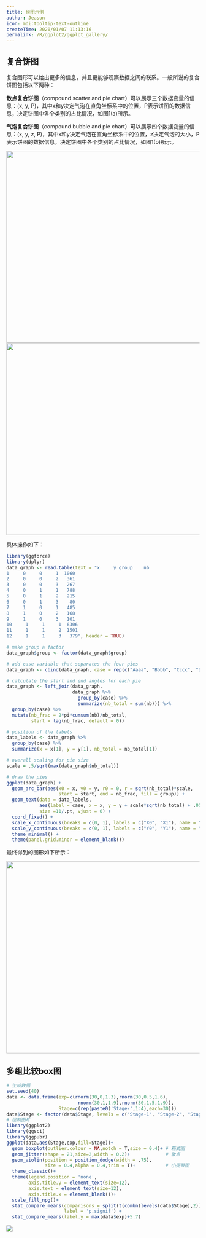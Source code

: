 ```yaml
---
title: 绘图示例
author: Jeason
icon: mdi:tooltip-text-outline
createTime: 2020/01/07 11:13:16
permalink: /R/ggplot2/ggplot_gallery/
---
```


## 复合饼图  

复合图形可以给出更多的信息，并且更能够观察数据之间的联系。一般所说的复合饼图包括以下两种：  

**散点复合饼图**（compound scatter and pie chart）可以展示三个数据变量的信息：(x, y, P)，其中x和y决定气泡在直角坐标系中的位置，P表示饼图的数据信息，决定饼图中各个类别的占比情况，如图1(a)所示。  

**气泡复合饼图**（compound bubble and pie chart）可以展示四个数据变量的信息：(x, y, z, P)，其中x和y决定气泡在直角坐标系中的位置，z决定气泡的大小，P表示饼图的数据信息，决定饼图中各个类别的占比情况，如图1(b)所示。  

<div align="center">
  <img src="https://cdn.jsdelivr.net/gh/Moonerss/CDN/paper/pie/P1.png" height="500" width = "600">
  <img src="https://cdn.jsdelivr.net/gh/Moonerss/CDN/paper/pie/P2.png" height="500" width = "600" >
</div>

具体操作如下：  

```r
library(ggforce)
library(dplyr)
data_graph <- read.table(text = "x     y group    nb
1     0     0     1  1060
2     0     0     2   361
3     0     0     3   267
4     0     1     1   788
5     0     1     2   215
6     0     1     3    80
7     1     0     1   485
8     1     0     2   168
9     1     0     3   101
10     1     1     1  6306
11     1     1     2  1501
12     1     1     3   379", header = TRUE)

# make group a factor
data_graph$group <- factor(data_graph$group)

# add case variable that separates the four pies
data_graph <- cbind(data_graph, case = rep(c("Aaaa", "Bbbb", "Cccc", "Dddd"), each = 3))

# calculate the start and end angles for each pie
data_graph <- left_join(data_graph,
                        data_graph %>% 
                          group_by(case) %>%
                          summarize(nb_total = sum(nb))) %>%
  group_by(case) %>%
  mutate(nb_frac = 2*pi*cumsum(nb)/nb_total,
         start = lag(nb_frac, default = 0))

# position of the labels
data_labels <- data_graph %>% 
  group_by(case) %>%
  summarize(x = x[1], y = y[1], nb_total = nb_total[1])

# overall scaling for pie size
scale = .5/sqrt(max(data_graph$nb_total))

# draw the pies
ggplot(data_graph) + 
  geom_arc_bar(aes(x0 = x, y0 = y, r0 = 0, r = sqrt(nb_total)*scale,
                   start = start, end = nb_frac, fill = group)) +
  geom_text(data = data_labels,
            aes(label = case, x = x, y = y + scale*sqrt(nb_total) + .05),
            size =11/.pt, vjust = 0) +
  coord_fixed() +
  scale_x_continuous(breaks = c(0, 1), labels = c("X0", "X1"), name = "x axis") +
  scale_y_continuous(breaks = c(0, 1), labels = c("Y0", "Y1"), name = "y axis") +
  theme_minimal() +
  theme(panel.grid.minor = element_blank())
```

最终得到的图形如下所示：  

<div align="center">
  <img src="https://cdn.jsdelivr.net/gh/Moonerss/CDN/paper/pie/P3.png" height="500" width = "700">
</div>

## 多组比较box图

```r
# 生成数据
set.seed(40)
data <- data.frame(exp=c(rnorm(30,0,1.3),rnorm(30,0.5,1.6),
                          rnorm(30,1,1.9),rnorm(30,1.5,1.9)),
                   Stage=c(rep(paste0('Stage-',1:4),each=30)))
data$Stage <- factor(data$Stage, levels = c("Stage-1", "Stage-2", "Stage-3", "Stage-4"))
# 绘制图片
library(ggplot2)
library(ggsci)
library(ggpubr)
ggplot(data,aes(Stage,exp,fill=Stage))+
  geom_boxplot(outlier.colour = NA,notch = T,size = 0.4)+ # 箱式图
  geom_jitter(shape = 21,size=2,width = 0.2)+             # 散点
  geom_violin(position = position_dodge(width = .75),
              size = 0.4,alpha = 0.4,trim = T)+           # 小提琴图
  theme_classic()+
  theme(legend.position = 'none',
        axis.title.y = element_text(size=12),
        axis.text = element_text(size=12),
        axis.title.x = element_blank())+
  scale_fill_npg()+
  stat_compare_means(comparisons = split(t(combn(levels(data$Stage),2)),1:nrow(t(combn(levels(data$Stage),2)))),
                     label = 'p.signif') +
  stat_compare_means(label.y = max(data$exp)+5.7)
```

![](https://cdn.jsdelivr.net/gh/Moonerss/CDN/paper/multicompare/pic.jpg)
